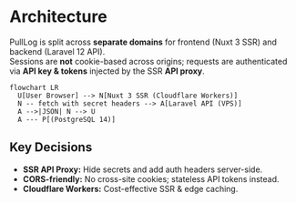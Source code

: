 # Architecture

PullLog is split across **separate domains** for frontend (Nuxt 3 SSR) and backend (Laravel 12 API).  
Sessions are **not** cookie-based across origins; requests are authenticated via **API key & tokens** injected by the SSR **API proxy**.

```mermaid
flowchart LR
  U[User Browser] --> N[Nuxt 3 SSR (Cloudflare Workers)]
  N -- fetch with secret headers --> A[Laravel API (VPS)]
  A -->|JSON| N --> U
  A --- P[(PostgreSQL 14)]
```

## Key Decisions
- **SSR API Proxy:** Hide secrets and add auth headers server-side.
- **CORS-friendly:** No cross-site cookies; stateless API tokens instead.
- **Cloudflare Workers:** Cost-effective SSR & edge caching.


